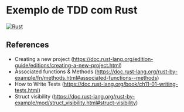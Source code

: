 # Exemplo de TDD com Rust

[![Rust](https://github.com/esperandio/rust-exemplo-tdd/actions/workflows/rust.yml/badge.svg)](https://github.com/esperandio/rust-exemplo-tdd/actions/workflows/rust.yml)

## References

- Creating a new project (https://doc.rust-lang.org/edition-guide/editions/creating-a-new-project.html)
- Associated functions & Methods (https://doc.rust-lang.org/rust-by-example/fn/methods.html#associated-functions--methods)
- How to Write Tests (https://doc.rust-lang.org/book/ch11-01-writing-tests.html)
- Struct visibility (https://doc.rust-lang.org/rust-by-example/mod/struct_visibility.html#struct-visibility)